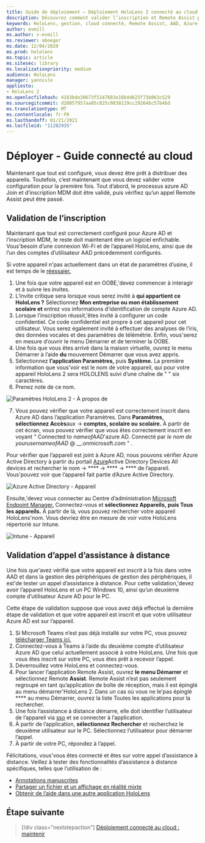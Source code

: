 ```yaml
---
title: Guide de déploiement – Déploiement HoloLens 2 connecté au cloud à l’échelle avec Remote Assist - Déployer
description: Découvrez comment valider l’inscription et Remote Assist pour les appareils HoloLens sur un réseau connecté au cloud.
keywords: HoloLens, gestion, cloud connecté, Remote Assist, AAD, Azure AD, MDM, Gestion des appareils mobiles
author: evmill
ms.author: v-evmill
ms.reviewer: aboeger
ms.date: 12/04/2020
ms.prod: hololens
ms.topic: article
ms.sitesec: library
ms.localizationpriority: medium
audience: HoloLens
manager: yannisle
appliesto:
- HoloLens 2
ms.openlocfilehash: 4183bde30673f5147683e16b4d625f73b063c529
ms.sourcegitcommit: d20057957aa05c025c9838119cc29264bc57b4bd
ms.translationtype: MT
ms.contentlocale: fr-FR
ms.lasthandoff: 01/21/2021
ms.locfileid: "11282935"
---
```

# Déployer - Guide connecté au cloud

Maintenant que tout est configuré, vous devez être prêt à distribuer des appareils. Toutefois, c’est maintenant que vous devez valider votre configuration pour la première fois. Tout d’abord, le processus azure AD Join et d’inscription MDM doit être validé, puis vérifiez qu’un appel Remote Assist peut être passé.

## Validation de l’inscription

Maintenant que tout est correctement configuré pour Azure AD et l’inscription MDM, le reste doit maintenant être un logiciel enfichable. Vous&#39;besoin d’une connexion Wi-Fi et de l’appareil HoloLens, ainsi que de l’un des comptes d’utilisateur AAD précédemment configurés.

Si votre appareil n&#39;pas actuellement dans un état de paramètres d’usine, il est temps de le [réessaier.](https://docs.microsoft.com/hololens/hololens-recovery#clean-reflash-the-device)

1. Une fois que votre appareil est en OOBE,&#39;devez commencer à interagir et à suivre les invites. 
1. L’invite critique sera lorsque vous serez invité à **qui appartient ce HoloLens ?** Sélectionnez **Mon entreprise ou mon établissement scolaire et** entrez vos informations d’identification de compte Azure AD.
1. Lorsque l’inscription réussit,&#39;êtes invité à configurer un code confidentiel. Ce code confidentiel est propre à cet appareil pour cet utilisateur. Vous serez également invité à effectuer des analyses de l’iris, des données vocales et des paramètres de télémétrie. Enfin, vous&#39;serez en mesure d’ouvrir le menu Démarrer et de terminer la OOBE.
1. Une fois que vous êtes arrivé dans la maison virtuelle, ouvrez le menu Démarrer à l’aide **du** mouvement Démarrer que vous avez appris.
1. Sélectionnez **l’application Paramètres,** puis **Système.** La première information que vous&#39;voir est le nom de votre appareil, qui pour votre appareil HoloLens 2 sera HOLOLENS suivi d’une chaîne de &quot; &quot; six caractères.
1. Prenez note de ce nom.

![Paramètres HoloLens 2 - À propos de](./images/hololens2-settings-about.jpg)

7. Vous pouvez vérifier que votre appareil est correctement inscrit dans Azure AD dans l’application Paramètres. Dans **Paramètres,** **sélectionnez Accès**aux  ->  **comptes, scolaire ou scolaire.** À partir de cet écran, vous pouvez vérifier que vous êtes correctement inscrit en voyant &quot; Connected to _nameofAAD_&#39;azure AD. Connecté par _le nom de yourusernameofAAD_ @ __.onmicrosoft.com &quot; .


Pour vérifier que l’appareil est joint à Azure AD, nous pouvons vérifier Azure Active Directory à partir du portail [Azure](https://portal.azure.com/#home)Active Directory Devices All devices et rechercher le nom  ->  ****  ->  ****  ->  **** de l’appareil. Vous&#39;pouvez voir que l’appareil fait partie d’Azure Active Directory.


![Azure Active Directory - Appareil](./images/aad-enrollment.png)

Ensuite,&#39;devez vous connecter au Centre d’administration [Microsoft Endpoint Manager.](https://endpoint.microsoft.com/#home) Connectez-vous et **sélectionnez Appareils,** **puis Tous les appareils.** À partir de là, vous pouvez rechercher votre appareil HoloLens&#39;nom. Vous devriez être en mesure de voir votre HoloLens répertorié sur Intune.

![Intune - Appareil](./images/endpoint-all-devices-enrolled.png)

## Validation d’appel d’assistance à distance

Une fois que&#39;avez vérifié que votre appareil est inscrit à la fois dans votre AAD et dans la gestion des périphériques de gestion des périphériques, il est&#39;de tester un appel d’assistance à distance. Pour cette validation,&#39;devez avoir l’appareil HoloLens et un PC Windows 10, ainsi qu’un deuxième compte d’utilisateur Azure AD pour le PC.

Cette étape de validation suppose que vous avez déjà effectué la dernière étape de validation et que votre appareil est inscrit et que votre utilisateur Azure AD est sur l’appareil.


1. Si Microsoft Teams n’est pas déjà installé sur votre PC, vous pouvez [télécharger Teams ici.](https://www.microsoft.com/microsoft-365/microsoft-teams/download-app)
2. Connectez-vous à Teams à l’aide du deuxième compte d’utilisateur Azure AD que celui actuellement associé à votre HoloLens. Une fois que vous êtes inscrit sur votre PC, vous êtes prêt à recevoir l’appel.
3. Déverrouillez votre HoloLens et connectez-vous.
4. Pour lancer l’application Remote Assist, ouvrez **le menu Démarrer** et sélectionnez Remote **Assist**. Remote Assist n’est pas seulement regroupé en tant qu’application de boîte de réception, mais il est épinglé au menu démarrer&#39;HoloLens 2. Dans un cas où vous ne le&#39;pas épinglé **** au menu Démarrer, ouvrez la liste Toutes les applications pour la rechercher.
5. Une fois l’assistance à distance démarre, elle doit identifier l’utilisateur de l’appareil via [sso](https://docs.microsoft.com/azure/active-directory/manage-apps/what-is-single-sign-on) et se connecter à l’application.
6. À partir de l’application, **sélectionnez Rechercher** et recherchez le deuxième utilisateur sur le PC. Sélectionnez l’utilisateur pour démarrer l’appel.
7. À partir de votre PC, répondez à l’appel.

Félicitations, vous&#39;vous êtes connecté et êtes sur votre appel d’assistance à distance. Veillez à tester des fonctionnalités d’assistance à distance spécifiques, telles que l’utilisation de :

- [Annotations manuscrites](https://docs.microsoft.com/dynamics365/mixed-reality/remote-assist/add-annotations-hololens)
- [Partager un fichier et un affichage en réalité mixte](https://docs.microsoft.com/dynamics365/mixed-reality/remote-assist/display-save-files)
- [Obtenir de l’aide dans une autre application HoloLens](https://docs.microsoft.com/dynamics365/mixed-reality/remote-assist/get-help-hololens-app-hololens)

## Étape suivante

> [!div class="nextstepaction"]
> [Déploiement connecté au cloud : maintenir](hololens2-cloud-connected-maintain.md)